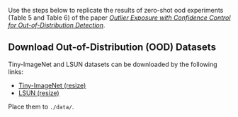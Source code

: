 Use the steps below to replicate the results of zero-shot ood experiments (Table 5 and Table 6) of the paper [_Outlier Exposure with Confidence Control for Out-of-Distribution Detection_](https://arxiv.org/abs/1906.03509).

## Download Out-of-Distribution (OOD) Datasets
Tiny-ImageNet and LSUN datasets can be downloaded by the following links:

* [Tiny-ImageNet (resize)](https://www.dropbox.com/s/kp3my3412u5k9rl/Imagenet_resize.tar.gz)
* [LSUN (resize)](https://www.dropbox.com/s/moqh2wh8696c3yl/LSUN_resize.tar.gz)

Place them to `./data/`.
